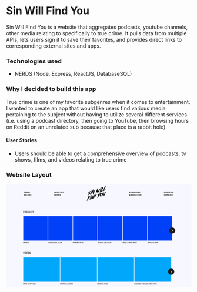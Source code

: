 # Sin Will Find You
Sin Will Find You is a website that aggregates podcasts, youtube channels, other media relating to specifically to true crime. It pulls data from multiple APIs, lets users sign it to save their favorites, and provides direct links to corresponding external  sites and apps.

### Technologies used
* NERDS (Node, Express, ReactJS, DatabaseSQL)

### Why I decided to build this app
True crime is one of my favorite subgenres when it comes to entertainment. I wanted to create an app that would like users find various media pertaining to the subject without having to utilize several different services (i.e. using a podcast directory, then going to YouTube, then browsing hours on Reddit on an unrelated sub because that place is a rabbit hole).

#### User Stories
* Users should be able to get a comprehensive overview of podcasts, tv shows, films, and videos relating to true crime

### Website Layout
![alt text](public/css/images/ex/full-website.png "Logo Title Text 1")
